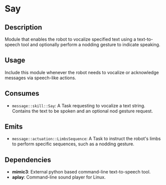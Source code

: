 # Say

## Description

Module that enables the robot to vocalize specified text using a text-to-speech tool and optionally perform a nodding gesture to indicate speaking.

## Usage

Include this module whenever the robot needs to vocalize or acknowledge messages via speech-like actions.

## Consumes

- `message::skill::Say`: A Task requesting to vocalize a text string. Contains the text to be spoken and an optional nod gesture request.

## Emits

- `message::actuation::LimbsSequence`: A Task to instruct the robot's limbs to perform specific sequences, such as a nodding gesture.

## Dependencies

- **mimic3**: External python based command-line text-to-speech tool.
- **aplay**: Command-line sound player for Linux.
